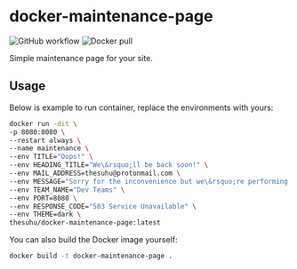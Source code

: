 # docker-maintenance-page

![GitHub workflow](https://github.com/thesuhu/docker-maintenance-page/actions/workflows/docker-image.yml/badge.svg) ![Docker pull](https://img.shields.io/docker/pulls/thesuhu/docker-maintenance-page)

Simple maintenance page for your site.

## Usage

Below is example to run container, replace the environments with yours:

```sh
docker run -dit \
-p 8080:8080 \
--restart always \
--name maintenance \
--env TITLE="Oops!" \
--env HEADING_TITLE="We\&rsquo;ll be back soon!" \
--env MAIL_ADDRESS=thesuhu@protonmail.com \
--env MESSAGE="Sorry for the inconvenience but we\&rsquo;re performing some maintenance at the moment. If you need to you can always <a href=\"mailto:{{mail}}\">contact us<\/a>, otherwise we\&rsquo;ll be back online shortly!" \
--env TEAM_NAME="Dev Teams" \
--env PORT=8080 \
--env RESPONSE_CODE="503 Service Unavailable" \
--env THEME=dark \
thesuhu/docker-maintenance-page:latest
```

You can also build the Docker image yourself:

```sh
docker build -t docker-maintenance-page .
```